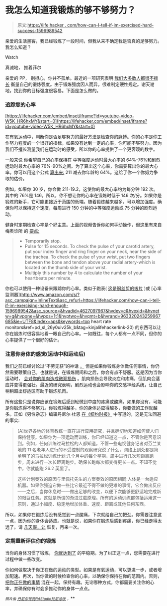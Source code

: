 # 我怎么知道我锻炼的够不够努力？

> 原文:[https://life hacker . com/how-can-I-tell-if-im-exercised-hard-success-1596989542](https://lifehacker.com/how-can-i-tell-if-im-exercising-hard-enough-1596989542)

亲爱的生活黑客，我已经锻炼了一段时间，但我从来不确定我是否真的足够努力。我怎么知道？

Watch

真诚地，
推着菲尔

亲爱的 PP，
别担心，你并不孤单。最近的一项研究表明 [我们大多数人都很不擅长](https://lifehacker.com/study-shows-were-inept-at-finding-our-target-exercise-i-1589320253) 衡量自己的锻炼强度。由于锻炼强度因人而异，很难制定硬性规定。谢天谢地，找到你的目标强度很容易。下面是怎么做的。

### 追踪您的心率

 [https://lifehacker.com/embed/inset/iframe?id=youtube-video-W5K_HR6hxMY&start=0](https://lifehacker.com/embed/inset/iframe?id=youtube-video-W5K_HR6hxMY&start=0) 

在有氧运动中，判断你是否足够努力的最好方法是检查你的脉搏。你的心率是你工作努力程度的一个很好的指标，如果没有达到一定的心率，你可能不够努力。因为我们不擅长测量我们在运动时的感受，所以你的心率提供了一个更客观的数字。

一般来说 [你希望自己的心率保持在](http://well.blogs.nytimes.com/2014/06/11/judging-badly-how-hard-we-exercise/?_php=true&_type=blogs&_php=true&_r=0) 中等强度运动时最大心率的 64%-76%和剧烈运动时最大心率的 76%-90%之间。为了算出这个心率，你需要算出你的最大心率。你可以用这个公式 [算出来:](http://well.blogs.nytimes.com/2014/02/10/ask-well-maximal-heart-rate/) 211 减去你年龄的 64%。这给了你一个你努力争取的估价。

例如，如果你 30 岁，你会做 211-19.2，这使你的最大心率约为每分钟 192 次。其中的 76%是 146。所以，你不想让你的心率在锻炼时低于 146 次/分。如果你是锻炼的新手，它可能更接近于范围的低端。随着锻炼越来越多，可以增加强度。确保你可以保持这个速度，每周进行 150 分钟的中等强度运动或 75 分钟的剧烈运动。

健身时定期检查心率是个好主意。上面的视频告诉你如何手动操作，但这里有来自梅奥诊所 的 [要点:](http://www.mayoclinic.org/healthy-living/fitness/in-depth/exercise-intensity/art-20046887?pg=2)

> *   Temporarily stop.
> *   Pulse for 15 seconds. To check the pulse of your carotid artery, put your index finger and ring finger on your neck, near the side of the trachea. To check the pulse of your wrist, put two fingers between the bone and tendon above your radial artery-which is located on the thumb side of your wrist.
> *   Multiply this number by 4 to calculate the number of your heartbeats per minute.

你也可以使用一种设备来跟踪你的心率。类似于跑表( [这是钢丝剪的拨片](http://thewirecutter.com/reviews/best-running-watch/) )或 [心率监测器](http://www.amazon.com/s/?asc_campaign=InlineText&asc_refurl=https://lifehacker.com/how-can-i-tell-if-im-exercising-hard-enough-1596989542&asc_source=&hvadid=4627097967&hvdev=c&hvexid=&hvnetw=g&hvpone=&hvpos=1t1&hvptwo=&hvqmt=b&hvrand=963320243259967685&ie=UTF8&index=aps&keywords=top heart rate monitors&ref=pd_sl_26y0uiv25k_b&tag=kinjalifehackerlink-20) 的东西可以让你在锻炼时很容易地看一眼自己的心率。一如既往，每个人都有一点不同，但你的心率提供了一个很好的估计。

### 注意你身体的感觉(运动中和运动后)

我们之前已经讨论过“不劳无获”的神话 [，](https://lifehacker.com/10-stubborn-exercise-myths-that-just-won-t-die-5895140) 但是如果你锻炼身体做任何事情，你仍然需要鞭策自己。也就是说，在锻炼期间和之后，你会有点不舒服。这是因为当你运动时， [会对你的肌肉造成微观损伤](http://lifehacker.com/how-exercise-affects-your-body-and-how-to-pick-the-rig-507511853) 。肌肉损伤会导致炎症和疼痛，但肌肉会适应并变得更强壮。最近的研究表明，剧烈运动也会影响你的交感神经系统，让自己稍稍超出舒适区有助于锻炼肌肉。

所有这些只是说你应该在锻炼后感到轻微到中度的疼痛或酸痛。如果你没有，可能是你锻炼得不够努力。你锻炼得越多，你的身体适应得越多，你要做的工作就越多。正如《男性杂志》编辑丹尼尔·杜恩 [在《纽约时报》](http://www.nytimes.com/2014/05/25/opinion/sunday/fitness-crazed.html) 中写道的，这是无法回避的事实:

> [A]世界各地的体育教练一直在进行应用研究，并且确切地知道如何使人们保持健康。如果你为一项运动而训练，你已经知道这一点，不管你是否意识到。例如，任何训练过马拉松的人都知道，不管一些电视健身记者对芬兰某地的 11 名老年人进行的不受控制的观察研究说了什么，网络上到处都是简单明了的马拉松训练计划:几个月中的每个星期，周中进行几次短距离跑步，周末进行一次长距离跑步。确保长跑每次都变得更长一点。不知不觉中，你就能跑 26.2 英里了。
> 
> 这些计划奏效的原因与里佩托先生的方案奏效的原因相同:人体是一台适应机器。如果你强迫它做一些比它最近不得不做的更难的事情，它会做出反应——之后，当你休息时——做出足够的改变，以便下次能够更舒适地完成新的艰巨任务。这就是所谓的渐进过载原理。所有的运动训练都包括运用这一原则，通过小幅度、稳定地增加体重、速度、距离或其他任何东西。

所以，如果你在锻炼后没有感觉到一点酸痛，下次就给自己加把劲。你需要注意这一点，因为你的身体会适应。也就是说，如果你在锻炼后感到疼痛，你已经走得太远了。请 [几天假，让](https://lifehacker.com/how-can-i-quickly-recover-after-a-tough-workout-5877310) 恢复，再来一次。

### 定期重新评估你的锻炼

当你的身体习惯了锻炼， [你就达到了](http://lifehacker.com/fitness-2-0-how-to-overcome-exercise-and-diet-plateaus-5982028) 的平稳期。为了纠正这一点，您需要在进行过程中做一些改变。

你如何做取决于你正在做的运动的类型。如果是有氧运动，可以更进一步，或者增加配速。再次，当你做的时候检查你的心率，以确保你保持在你的范围内。否则， [把你正在做的事情](https://lifehacker.com/how-can-i-make-my-workout-less-boring-1463764118) 混在一起，保持有趣。无论哪种方式，你都需要关注你的心率，并确保你有时会多推动你的身体一点点。

<small>*照片由*</small> [<small>*丹尼尔怀特*</small>](http://www.shutterstock.com/pic.mhtml?id=92811769&src=id)<small></small>*[<small>*RAStudio*</small>](http://www.shutterstock.com/pic.mhtml?id=157219718&src=id)<small></small>*[<small>*托尼涂改*</small>](https://www.flickr.com/photos/78428166@N00/4018987877/in/photolist-789n5r-Ze1C-7G8rSt-h5DBZ-7PBCjY-5A6iM8-93LNFw-b919zZ-s6VL5-aWmxEt-FHyzh-bDYL3N-cvZ3VW-5tbyUr-5dyDUD-fw7Av7-6wA8X-mQK4in-8M49MW-5cZQWG-bzbKTs-nwwk1S-afAPPy-7GpyTP-4P8doB-egtCPL-57BF9v-cdchV-a1W3Us-7ZxxaR-6Vn9jS-nbg3tX-e9whgz-cdaWg-cdaWi-NYoKU-aFNxrD-5pqK4z-tU5mk-9Mh94f-7Q9rL-9pBbP-fA35v-93dff1-8LehUQ-7QfVm1-3r1YBn-8c2rGF-JpJsD-ccEEW) <small>*，*</small>**